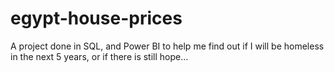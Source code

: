 # egypt-house-prices
A project done in SQL, and Power BI to help me find out if I will be homeless in the next 5 years, or if there is still hope...
